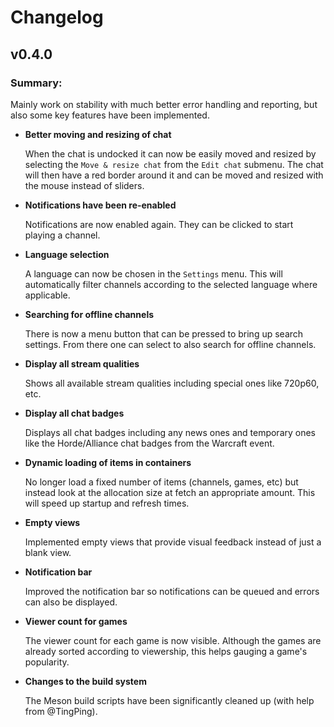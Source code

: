# Changelog

## v0.4.0
### Summary:
Mainly work on stability with much better error
handling and reporting, but also some key features have been
implemented.

* __Better moving and resizing of chat__

    When the chat is undocked it can now be easily moved and resized by
    selecting the `Move & resize chat` from the `Edit chat` submenu. The
    chat will then have a red border around it and can be moved and
    resized with the mouse instead of sliders.

* __Notifications have been re-enabled__

    Notifications are now enabled again. They can be clicked to start
    playing a channel.

* __Language selection__

    A language can now be chosen in the `Settings` menu. This will
    automatically filter channels according to the selected language
    where applicable.

* __Searching for offline channels__

    There is now a menu button that can be pressed to bring up search
    settings. From there one can select to also search for offline
    channels.

* __Display all stream qualities__

    Shows all available stream qualities including special ones like 720p60, etc.

* __Display all chat badges__

    Displays all chat badges including any news ones and temporary ones
    like the Horde/Alliance chat badges from the Warcraft event.

* __Dynamic loading of items in containers__

    No longer load a fixed number of items (channels, games, etc) but
    instead look at the allocation size at fetch an appropriate
    amount. This will speed up startup and refresh times.

* __Empty views__

    Implemented empty views that provide visual feedback instead of
    just a blank view.

* __Notification bar__

    Improved the notification bar so notifications can be queued and
    errors can also be displayed.

* __Viewer count for games__

    The viewer count for each game is now visible. Although the games
    are already sorted according to viewership, this helps gauging a
    game's popularity.

* __Changes to the build system__

    The Meson build scripts have been significantly cleaned up (with
    help from @TingPing).
